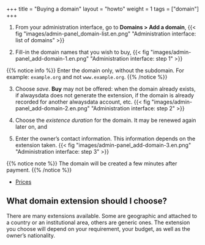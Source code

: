 +++
title = "Buying a domain"
layout = "howto"
weight = 1
tags = ["domain"]
+++

1.  From your administration interface, go to **Domains > Add a domain**,
    {{< fig "images/admin-panel_domain-list.en.png" "Administration interface: list of domains" >}}

2.  Fill-in the domain names that you wish to buy,
    {{< fig "images/admin-panel_add-domain-1.en.png" "Administration interface: step 1" >}}

{{% notice info %}}
Enter the domain only, without the subdomain.
For example: `example.org` and not `www.example.org`.
{{% /notice %}}

3.  Choose *save*. **Buy** may not be offered: when the domain already exists, if alwaysdata does not generate the extension, if the domain is already recorded for another alwaysdata account, etc.
    {{< fig "images/admin-panel_add-domain-2.en.png" "Administration interface: step 2" >}}

4.  Choose the *existence duration* for the domain. It may be renewed again later on, and

5.  Enter the owner’s contact information. This information depends on the extension taken.
    {{< fig "images/admin-panel_add-domain-3.en.png" "Administration interface: step 3" >}}

{{% notice note %}}
The domain will be created a few minutes after payment.
{{% /notice %}}

- [Prices](https://www.alwaysdata.com/en/domains/#main)

## What domain extension should I choose?

There are many extensions available. Some are geographic and attached to a country or an institutional area, others are generic ones. The extension you choose will depend on your requirement, your budget, as well as the owner’s nationality.
